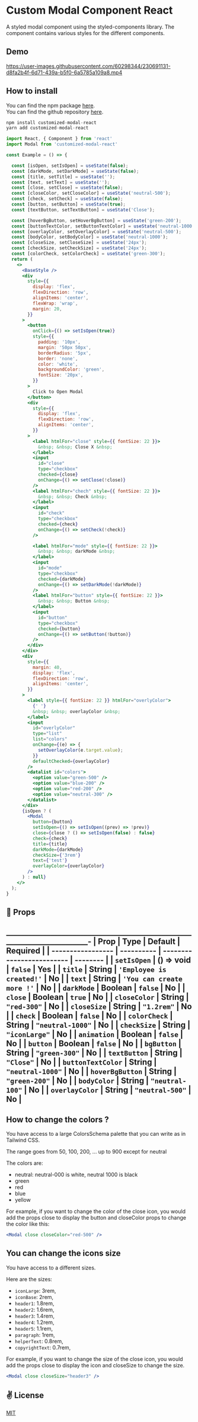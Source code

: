 # Custom Modal Component  React

A styled modal component using the styled-components library. The component contains various styles for the different components.

## Demo

<https://user-images.githubusercontent.com/60298344/230691131-d8fa2b4f-6d71-439a-b5f0-6a5785a109a8.mp4>

## How to install

You can find the npm package [here](https://github.com/laminemessaci/ModaleNpm).\
You can find the github repository [here](https://github.com/laminemessaci/ModaleNpm).

```jsx
npm install customized-modal-react
yarn add customized-modal-react
```

```jsx
import React, { Component } from 'react'
import Modal from 'customized-modal-react'

const Example = () => {

  const [isOpen, setIsOpen] = useState(false);
  const [darkMode, setDarkMode] = useState(false);
  const [title, setTitle] = useState('');
  const [text, setText] = useState('');
  const [close, setClose] = useState(false);
  const [closeColor, setCloseColor] = useState('neutral-500');
  const [check, setCheck] = useState(false);
  const [button, setButton] = useState(true);
  const [textButton, setTextButton] = useState('Close');

  const [hoverBgButton, setHoverBgButton] = useState('green-200');
  const [buttonTextColor, setButtonTextColor] = useState('neutral-1000');
  const [overlayColor, setOverlayColor] = useState('neutral-500');
  const [bodyColor, setBodyColor] = useState('neutral-1000');
  const [closeSize, setCloseSize] = useState('24px');
  const [checkSize, setCheckSize] = useState('24px');
  const [colorCheck, setColorCheck] = useState('green-300');
  return (
    <>
      <BaseStyle />
      <div
        style={{
          display: 'flex',
          flexDirection: 'row',
          alignItems: 'center',
          flexWrap: 'wrap',
          margin: 20,
        }}
      >
        <button
          onClick={() => setIsOpen(true)}
          style={{
            padding: '10px',
            margin: '50px 50px',
            borderRadius: '5px',
            border: 'none',
            color: 'white',
            backgroundColor: 'green',
            fontSize: '20px',
          }}
        >
          Click to Open Modal
        </button>
        <div
          style={{
            display: 'flex',
            flexDirection: 'row',
            alignItems: 'center',
          }}
        >
          <label htmlFor="close" style={{ fontSize: 22 }}>
            &nbsp; &nbsp; Close X &nbsp;
          </label>
          <input
            id="close"
            type="checkbox"
            checked={close}
            onChange={() => setClose(!close)}
          />
          <label htmlFor="chech" style={{ fontSize: 22 }}>
            &nbsp; &nbsp; Check &nbsp;
          </label>
          <input
            id="check"
            type="checkbox"
            checked={check}
            onChange={() => setCheck(!check)}
          />

          <label htmlFor="mode" style={{ fontSize: 22 }}>
            &nbsp; &nbsp; darkMode &nbsp;
          </label>
          <input
            id="mode"
            type="checkbox"
            checked={darkMode}
            onChange={() => setDarkMode(!darkMode)}
          />
          <label htmlFor="button" style={{ fontSize: 22 }}>
            &nbsp; &nbsp; Button &nbsp;
          </label>
          <input
            id="button"
            type="checkbox"
            checked={button}
            onChange={() => setButton(!button)}
          />
        </div>
      </div>
      <div
        style={{
          margin: 40,
          display: 'flex',
          flexDirection: 'row',
          alignItems: 'center',
        }}
      >
        <label style={{ fontSize: 22 }} htmlFor="overlyColor">
          {' '}
          &nbsp; &nbsp; overlayColor &nbsp;
        </label>
        <input
          id="overlyColor"
          type="list"
          list="colors"
          onChange={(e) => {
            setOverlayColor(e.target.value);
          }}
          defaultChecked={overlayColor}
        />
        <datalist id="colors">
          <option value="green-500" />
          <option value="blue-200" />
          <option value="red-200" />
          <option value="neutral-300" />
        </datalist>
      </div>
      {isOpen ? (
        <Modal
          button={button}
          setIsOpen={() => setIsOpen((prev) => !prev)}
          close={close ? () => setIsOpen(false) : false}
          check={check}
          title={title}
          darkMode={darkMode}
          checkSize={'3rem'}
          text={'test'}
          overlayColor={overlayColor}
        />
      ) : null}
    </>
  );
}
```

## 📌 Props

________________________________________________________________________-
| Prop              | Type       | Default                   | Required |
| ----------------- | ---------- | ------------------------- | -------- |
| `setIsOpen`       | () => void | `false`                   | Yes      |
| `title`           | String     | `'Employee is created!'`  | No       |
| `text`            | String     | `'You can create more !'` | No       |
| `darkMode`        | Boolean    | `false`                   | No       |
| `close`           | Boolean    | `true`                    | No       |
| `closeColor`      | String     | `"red-300"`               | No       |
| `closeSize`       | String     | `"1.2rem"`                | No       |
| `check`           | Boolean    | `false`                   | No       |
| `colorCheck`      | String     | `"neutral-1000"`          | No       |
| `checkSize`       | String     | `"iconLarge"`             | No       |
| `animation`       | Boolean    | `false`                   | No       |
| `button`          | Boolean    | `false`                   | No       |
| `bgButton`        | String     | `"green-300"`             | No       |
| `textButton`      | String     | `"Close"`                 | No       |
| `buttonTextColor` | String     | `"neutral-1000"`          | No       |
| `hoverBgButton`   | String     | `"green-200"`             | No       |
| `bodyColor`       | String     | `"neutral-100"`           | No       |
| `overlayColor`    | String     | `"neutral-500"`           | No       |
-------------------------------------------------------------------------

## How to change the colors ?

You have access to a large ColorsSchema palette that you can write as in Tailwind CSS.

The range goes from 50, 100, 200, ... up to 900 except for neutral

The colors are:

- neutral: neutral-000 is white, neutral 1000 is black
- green
- red
- blue
- yellow

For example, if you want to change the color of the close icon, you would add the props close to display the button and closeColor props to change the color like this:

```jsx
<Modal close closeColor="red-500" />
```

## You can change the icons size

You have access to a different sizes.

Here are the sizes:

- `iconLarge`: 3rem,
- `iconBase`: 2rem,
- `header1`: 1.8rem,
- `header2`: 1.6rem,
- `header3`: 1.4rem,
- `header4`: 1.2rem,
- `header5`: 1.1rem,
- `paragraph`: 1rem,
- `helperText`: 0.8rem,
- `copyrightText`: 0.7rem,

For example, if you want to change the size of the close icon, you would add the props close to display the icon and closeSize to change the size.

```jsx
<Modal close closeSize="header3" />
```

## ✌️ License

[MIT](https://opensource.org/licenses/MIT)